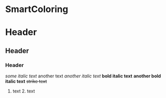 # SmartColoring
Header
======
Header
------
### Header
*some italic text* another text _another italic text_
__bold italic text__ **another bold italic text**
~~strike text~~
1. text 2. text
